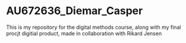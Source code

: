 # AU672636_Diemar_Casper
This is my repository for the digital methods course, along with my final procjt digitial product, made in collaboration with Rikard Jensen
